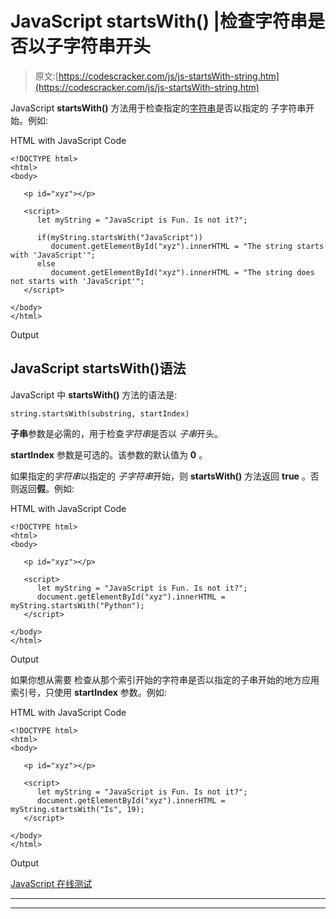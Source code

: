 # JavaScript startsWith() |检查字符串是否以子字符串开头

> 原文:[https://codescracker.com/js/js-startsWith-string.htm](https://codescracker.com/js/js-startsWith-string.htm)

JavaScript **startsWith()** 方法用于检查指定的[字符串](/js/js-strings.htm)是否以指定的 子字符串开始。例如:

HTML with JavaScript Code

```
<!DOCTYPE html>
<html>
<body>

   <p id="xyz"></p>

   <script>
      let myString = "JavaScript is Fun. Is not it?";

      if(myString.startsWith("JavaScript"))
         document.getElementById("xyz").innerHTML = "The string starts with 'JavaScript'";
      else
         document.getElementById("xyz").innerHTML = "The string does not starts with 'JavaScript'";
   </script>

</body>
</html>
```

Output

## JavaScript startsWith()语法

JavaScript 中 **startsWith()** 方法的语法是:

```
string.startsWith(substring, startIndex)
```

**子串**参数是必需的，用于检查*字符串*是否以 *子串*开头。

**startIndex** 参数是可选的。该参数的默认值为 **0** 。

如果指定的*字符串*以指定的 *子字符串*开始，则 **startsWith()** 方法返回 **true** 。否则返回**假**。例如:

HTML with JavaScript Code

```
<!DOCTYPE html>
<html>
<body>

   <p id="xyz"></p>

   <script>
      let myString = "JavaScript is Fun. Is not it?";
      document.getElementById("xyz").innerHTML = myString.startsWith("Python");
   </script>

</body>
</html>
```

Output

如果你想从需要 检查从那个索引开始的字符串是否以指定的子串开始的地方应用索引号，只使用 **startIndex** 参数。例如:

HTML with JavaScript Code

```
<!DOCTYPE html>
<html>
<body>

   <p id="xyz"></p>

   <script>
      let myString = "JavaScript is Fun. Is not it?";
      document.getElementById("xyz").innerHTML = myString.startsWith("Is", 19);
   </script>

</body>
</html>
```

Output

[JavaScript 在线测试](/exam/showtest.php?subid=6)

* * *

* * *